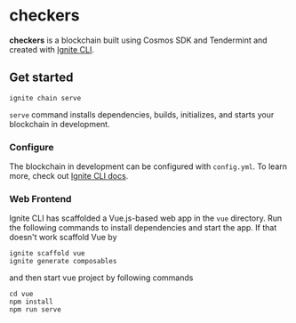# checkers
**checkers** is a blockchain built using Cosmos SDK and Tendermint and created with [Ignite CLI](https://ignite.com/cli).

## Get started

```
ignite chain serve
```

`serve` command installs dependencies, builds, initializes, and starts your blockchain in development.

### Configure

The blockchain in development can be configured with `config.yml`. To learn more, check out [Ignite CLI docs](https://docs.ignite.com).

### Web Frontend

Ignite CLI has scaffolded a Vue.js-based web app in the `vue` directory. Run the following commands to install dependencies and start the app. If that doesn't work scaffold Vue by
```
ignite scaffold vue
ignite generate composables
```
and then start vue project by following commands
```
cd vue
npm install
npm run serve
```
